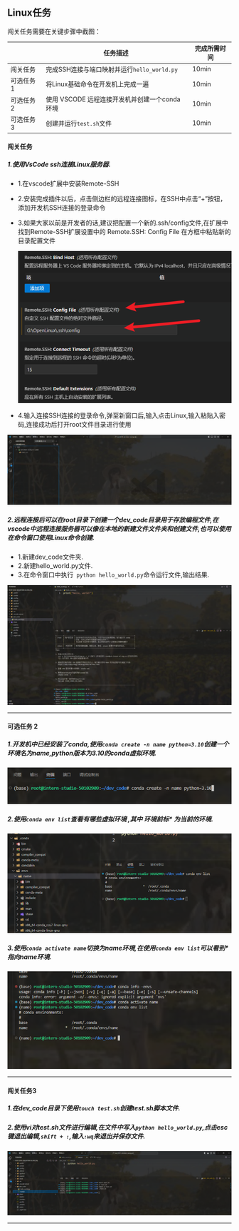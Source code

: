 ## Linux任务

闯关任务需要在关键步骤中截图：

|            | 任务描述                                      | 完成所需时间 |
| ---------- | --------------------------------------------- | ------------ |
| 闯关任务   | 完成SSH连接与端口映射并运行`hello_world.py`   | 10min        |
| 可选任务 1 | 将Linux基础命令在开发机上完成一遍             | 10min        |
| 可选任务 2 | 使用 VSCODE 远程连接开发机并创建一个conda环境 | 10min        |
| 可选任务 3 | 创建并运行`test.sh`文件                       | 10min        |

#### 闯关任务

##### 1.使用VsCode ssh连接Linux服务器.

- 1.在vscode扩展中安装Remote-SSH

- 2.安装完成插件以后，点击侧边栏的远程连接图标，在SSH中点击“+”按钮，添加开发机SSH连接的登录命令

- 3.如果大家以前是开发者的话,建议把配置一个新的.ssh/config文件,在扩展中找到Remote-SSH扩展设置中的 Remote.SSH: Config File 在方框中粘贴新的目录配置文件

  <img src="images/1720855672923.png" alt="1720855672923"  />

- 4.输入连接SSH连接的登录命令,弹至新窗口后,输入点击Linux,输入粘贴入密码,连接成功后打开root文件目录进行使用

![1720851687173](images/1720851687173.png)

##### 2.远程连接后可以在root目录下创建一个dev_code目录用于存放编程文件,在vscode中远程连接服务器可以像在本地的新建文件文件夹和创建文件,也可以使用在命令窗口使用Linux命令创建.

- 1.新建dev_code文件夹.
- 2.新建hello_world.py文件.
- 3.在命令窗口中执行``` python hello_world.py```命令运行文件,输出结果.

![1720852566192](images/1720852566192.png)

---

#### 可选任务 2

#####  1.开发机中已经安装了conda,使用```conda create -n name python=3.10```创建一个环境名为name,python版本为3.10的conda虚拟环境.

<img src="images/1720853904240.png" alt="1720853904240" style="zoom:150%;" />

##### 2.使用```conda env list```查看有哪些虚拟环境 ,其中 环境前标* 为当前的环境.

![1720854308405](images/1720854308405.png)

##### 3.使用```conda activate name```切换为name环境,在使用```conda env list```可以看到* 指向name环境.

![1720854451969](images/1720854451969.png)

---

#### 闯关任务3

##### 1.在dev_code目录下使用```touch test.sh```创建test.sh脚本文件.

##### 2.使用vi对test.sh文件进行编辑,在文件中写入```python hello_world.py```,点击esc键退出编辑,```shift + :```,输入```:wq```来退出并保存文件.

![1720853159632](images/1720853159632.png)

---



